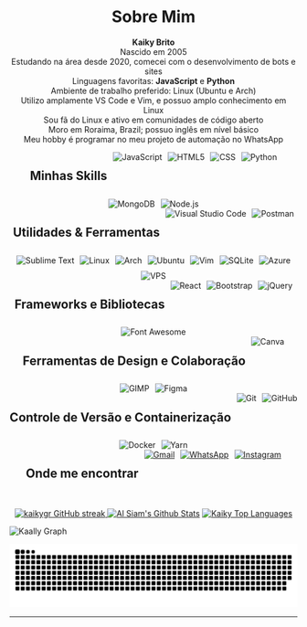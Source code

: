 <!-- markdownlint-disable MD033 -->
<h1 align="center">Sobre Mim</h1>

<p align="center">
  <strong>Kaiky Brito</strong><br>
  Nascido em 2005<br>
  Estudando na área desde 2020, comecei com o desenvolvimento de bots e sites<br>
  Linguagens favoritas: <strong>JavaScript</strong> e <strong>Python</strong><br>
  Ambiente de trabalho preferido: Linux (Ubuntu e Arch)<br>
  Utilizo amplamente VS Code e Vim, e possuo amplo conhecimento em Linux<br>
  Sou fã do Linux e ativo em comunidades de código aberto<br>
  Moro em Roraima, Brazil; possuo inglês em nível básico<br>
  Meu hobby é programar no meu projeto de automação no WhatsApp
</p>

<div align="center" style="display: flex; flex-wrap: wrap; justify-content: center; gap: 10px;">
<h2 align="center">Minhas Skills</h2>
  <img src="https://img.shields.io/badge/-JavaScript-333333?style=flat&logo=javascript" alt="JavaScript"/>
  <img src="https://img.shields.io/badge/-HTML5-333333?style=flat&logo=HTML5" alt="HTML5"/>
  <img src="https://img.shields.io/badge/-CSS-333333?style=flat&logo=CSS3&logoColor=1572B6" alt="CSS"/>
  <img src="https://img.shields.io/badge/-Python-333333?style=flat&logo=python" alt="Python"/>
  <img src="https://img.shields.io/badge/-MongoDB-333333?style=flat&logo=mongodb" alt="MongoDB"/>
  <img src="https://img.shields.io/badge/-Node.js-333333?style=flat&logo=node.js" alt="Node.js"/>
</div>

<div align="center" style="display: flex; flex-wrap: wrap; justify-content: center; gap: 10px;">
<h2 align="center">Utilidades & Ferramentas</h2>
  <img src="https://img.shields.io/badge/-Visual%20Studio%20Code-333333?style=flat&logo=visual-studio-code&logoColor=007ACC" alt="Visual Studio Code"/>
  <img src="https://img.shields.io/badge/-Postman-333333?style=flat&logo=postman" alt="Postman"/>
  <img src="https://img.shields.io/badge/-Sublime%20Text-333333?style=flat&logo=sublime-text&logoColor=FF9800" alt="Sublime Text"/>
  <img src="https://img.shields.io/badge/Linux-FCC624?style=flat&logo=linux&logoColor=black" alt="Linux"/>
  <img src="https://img.shields.io/badge/Arch-1793D1?style=flat&logo=archlinux&logoColor=white" alt="Arch"/>
  <img src="https://img.shields.io/badge/Ubuntu-E95420?style=flat&logo=ubuntu&logoColor=white" alt="Ubuntu"/>
  <img src="https://img.shields.io/badge/Vim-019733?style=flat&logo=vim&logoColor=white" alt="Vim"/>
  <img src="https://img.shields.io/badge/SQLite-07405E?style=flat&logo=sqlite&logoColor=white" alt="SQLite"/>
  <img src="https://img.shields.io/badge/Azure-0078D4?style=flat&logo=microsoft-azure&logoColor=white" alt="Azure"/>
  <img src="https://img.shields.io/badge/VPS-000000?style=flat" alt="VPS"/>
</div>

<div align="center" style="display: flex; flex-wrap: wrap; justify-content: center; gap: 10px;">
<h2 align="center">Frameworks e Bibliotecas</h2>
  <img src="https://img.shields.io/badge/-React-333333?style=flat&logo=react" alt="React"/>
  <img src="https://img.shields.io/badge/-Bootstrap-333333?style=flat&logo=bootstrap&logoColor=563D7C" alt="Bootstrap"/>
  <img src="https://img.shields.io/badge/-jQuery-333333?style=flat&logo=jquery&logoColor=0769AD" alt="jQuery"/>
  <img src="https://img.shields.io/badge/-Font%20Awesome-333333?style=flat&logo=font-awesome&logoColor=339AF0" alt="Font Awesome"/>
</div>

<div align="center" style="display: flex; flex-wrap: wrap; justify-content: center; gap: 10px;">
<h2 align="center">Ferramentas de Design e Colaboração</h2>
  <img src="https://img.shields.io/badge/-Canva-333333?style=flat&logo=canva" alt="Canva"/>
  <img src="https://img.shields.io/badge/-GIMP-333333?style=flat&logo=gimp&logoColor=5C5543" alt="GIMP"/>
  <img src="https://img.shields.io/badge/-Figma-333333?style=flat&logo=figma&logoColor=007ACC" alt="Figma"/>
</div>

<div align="center" style="display: flex; flex-wrap: wrap; justify-content: center; gap: 10px;">
<h2 align="center">Controle de Versão e Containerização</h2>
  <img src="https://img.shields.io/badge/-Git-333333?style=flat&logo=git" alt="Git"/>
  <img src="https://img.shields.io/badge/-GitHub-333333?style=flat&logo=github" alt="GitHub"/>
  <img src="https://img.shields.io/badge/-Docker-333333?style=flat&logo=docker" alt="Docker"/>
  <img src="https://img.shields.io/badge/-Yarn-333333?style=flat&logo=yarn&logoColor=2C8EBB" alt="Yarn"/>
</div>

<div align="center" style="display: flex; flex-wrap: wrap; justify-content: center; gap: 10px;">
<h2 align="center">Onde me encontrar</h2>
  <a href="mailto:kaikygomesribeiroof@gmail.com">
    <img src="https://img.shields.io/badge/-kaikygomesribeiroof%40gmail.com-D14836?style=flat&logo=Gmail&logoColor=white" alt="Gmail"/>
  </a>
  <a href="https://wa.me/5595991264582">
    <img src="https://img.shields.io/badge/-+5595991264582-25D366?style=flat&logo=whatsapp&logoColor=white" alt="WhatsApp"/>
  </a>
  <a href="https://www.instagram.com/kaikygr/">
    <img src="https://img.shields.io/badge/-kaikygr-E4405F?style=flat&logo=instagram&logoColor=white" alt="Instagram"/>
  </a>
</div>

</br>

<p align="center">
  <a href="https://github.com/kaikygr">
    <img src="https://github-readme-streak-stats.herokuapp.com/?user=kaikygr&theme=radical&border=7F3FBF&background=0D1117" alt="kaikygr GitHub streak"/>
  </a>
<a>
  <a href="https://github.com/alsiam"><img alt="Al Siam's Github Stats" src="https://denvercoder1-github-readme-stats.vercel.app/api?username=kaikygr&show_icons=true&count_private=true&theme=react&border_color=7F3FBF&bg_color=0D1117&title_color=F85D7F&icon_color=F8D866" height="192px" width="49.5%"/></a>
  <a href="https://github.com/kaikygr"><img alt="Kaiky Top Languages" src="https://denvercoder1-github-readme-stats.vercel.app/api/top-langs/?username=kaikygr&langs_count=8&layout=compact&theme=react&border_color=7F3FBF&bg_color=0D1117&title_color=F85D7F&icon_color=F8D866" height="192px" width="49.5%"/></a>
  <br/>
</a>
  
![Kaally Graph](https://github-readme-activity-graph.vercel.app/graph?username=kaikygr&custom_title=kaikygr%20%20GitHub%20Activity%20Graph&bg_color=0D1117&color=7F3FBF&line=7F3FBF&point=7F3FBF&area_color=FFFFFF&title_color=FFFFFF&area=true)

</p>
  <source media="(prefers-color-scheme: dark)" srcset="https://raw.githubusercontent.com/platane/platane/output/github-contribution-grid-snake-dark.svg">
  <source media="(prefers-color-scheme: )" srcset="https://raw.githubusercontent.com/platane/platane/output/github-contribution-grid-snake.svg">
  <img alt="github contribution grid snake animation" src="https://raw.githubusercontent.com/platane/platane/output/github-contribution-grid-snake.svg">
</picture>
<hr/>
<br/>
<!-- markdownlint-enable MD033 -->
